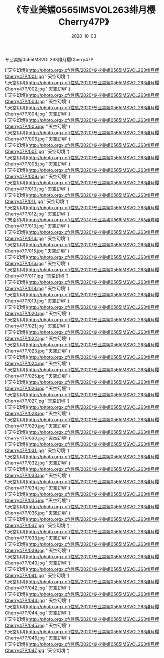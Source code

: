 ﻿---
layout: post
title:  《专业美媚0565IMSVOL263绯月樱Cherry47P》
date:   2020-10-03
img: http://photo.orgx.cf/性感/2020/专业美媚0565IMSVOL263绯月樱Cherry47P/000.jpg
tags: [美女, 性感, 泳衣]
---

专业美媚0565IMSVOL263绯月樱Cherry47P



![天空幻境](http://photo.orgx.cf/性感/2020/专业美媚0565IMSVOL263绯月樱Cherry47P/001.jpg ''天空幻境'') <br>
![天空幻境](http://photo.orgx.cf/性感/2020/专业美媚0565IMSVOL263绯月樱Cherry47P/002.jpg ''天空幻境'') <br>
![天空幻境](http://photo.orgx.cf/性感/2020/专业美媚0565IMSVOL263绯月樱Cherry47P/003.jpg ''天空幻境'') <br>
![天空幻境](http://photo.orgx.cf/性感/2020/专业美媚0565IMSVOL263绯月樱Cherry47P/004.jpg ''天空幻境'') <br>
![天空幻境](http://photo.orgx.cf/性感/2020/专业美媚0565IMSVOL263绯月樱Cherry47P/005.jpg ''天空幻境'') <br>
![天空幻境](http://photo.orgx.cf/性感/2020/专业美媚0565IMSVOL263绯月樱Cherry47P/006.jpg ''天空幻境'') <br>
![天空幻境](http://photo.orgx.cf/性感/2020/专业美媚0565IMSVOL263绯月樱Cherry47P/007.jpg ''天空幻境'') <br>
![天空幻境](http://photo.orgx.cf/性感/2020/专业美媚0565IMSVOL263绯月樱Cherry47P/008.jpg ''天空幻境'') <br>
![天空幻境](http://photo.orgx.cf/性感/2020/专业美媚0565IMSVOL263绯月樱Cherry47P/009.jpg ''天空幻境'') <br>
![天空幻境](http://photo.orgx.cf/性感/2020/专业美媚0565IMSVOL263绯月樱Cherry47P/010.jpg ''天空幻境'') <br>
![天空幻境](http://photo.orgx.cf/性感/2020/专业美媚0565IMSVOL263绯月樱Cherry47P/011.jpg ''天空幻境'') <br>
![天空幻境](http://photo.orgx.cf/性感/2020/专业美媚0565IMSVOL263绯月樱Cherry47P/012.jpg ''天空幻境'') <br>
![天空幻境](http://photo.orgx.cf/性感/2020/专业美媚0565IMSVOL263绯月樱Cherry47P/013.jpg ''天空幻境'') <br>
![天空幻境](http://photo.orgx.cf/性感/2020/专业美媚0565IMSVOL263绯月樱Cherry47P/014.jpg ''天空幻境'') <br>
![天空幻境](http://photo.orgx.cf/性感/2020/专业美媚0565IMSVOL263绯月樱Cherry47P/015.jpg ''天空幻境'') <br>
![天空幻境](http://photo.orgx.cf/性感/2020/专业美媚0565IMSVOL263绯月樱Cherry47P/016.jpg ''天空幻境'') <br>
![天空幻境](http://photo.orgx.cf/性感/2020/专业美媚0565IMSVOL263绯月樱Cherry47P/017.jpg ''天空幻境'') <br>
![天空幻境](http://photo.orgx.cf/性感/2020/专业美媚0565IMSVOL263绯月樱Cherry47P/018.jpg ''天空幻境'') <br>
![天空幻境](http://photo.orgx.cf/性感/2020/专业美媚0565IMSVOL263绯月樱Cherry47P/019.jpg ''天空幻境'') <br>
![天空幻境](http://photo.orgx.cf/性感/2020/专业美媚0565IMSVOL263绯月樱Cherry47P/020.jpg ''天空幻境'') <br>
![天空幻境](http://photo.orgx.cf/性感/2020/专业美媚0565IMSVOL263绯月樱Cherry47P/021.jpg ''天空幻境'') <br>
![天空幻境](http://photo.orgx.cf/性感/2020/专业美媚0565IMSVOL263绯月樱Cherry47P/022.jpg ''天空幻境'') <br>
![天空幻境](http://photo.orgx.cf/性感/2020/专业美媚0565IMSVOL263绯月樱Cherry47P/023.jpg ''天空幻境'') <br>
![天空幻境](http://photo.orgx.cf/性感/2020/专业美媚0565IMSVOL263绯月樱Cherry47P/024.jpg ''天空幻境'') <br>
![天空幻境](http://photo.orgx.cf/性感/2020/专业美媚0565IMSVOL263绯月樱Cherry47P/025.jpg ''天空幻境'') <br>
![天空幻境](http://photo.orgx.cf/性感/2020/专业美媚0565IMSVOL263绯月樱Cherry47P/026.jpg ''天空幻境'') <br>
![天空幻境](http://photo.orgx.cf/性感/2020/专业美媚0565IMSVOL263绯月樱Cherry47P/027.jpg ''天空幻境'') <br>
![天空幻境](http://photo.orgx.cf/性感/2020/专业美媚0565IMSVOL263绯月樱Cherry47P/028.jpg ''天空幻境'') <br>
![天空幻境](http://photo.orgx.cf/性感/2020/专业美媚0565IMSVOL263绯月樱Cherry47P/029.jpg ''天空幻境'') <br>
![天空幻境](http://photo.orgx.cf/性感/2020/专业美媚0565IMSVOL263绯月樱Cherry47P/030.jpg ''天空幻境'') <br>
![天空幻境](http://photo.orgx.cf/性感/2020/专业美媚0565IMSVOL263绯月樱Cherry47P/031.jpg ''天空幻境'') <br>
![天空幻境](http://photo.orgx.cf/性感/2020/专业美媚0565IMSVOL263绯月樱Cherry47P/032.jpg ''天空幻境'') <br>
![天空幻境](http://photo.orgx.cf/性感/2020/专业美媚0565IMSVOL263绯月樱Cherry47P/033.jpg ''天空幻境'') <br>
![天空幻境](http://photo.orgx.cf/性感/2020/专业美媚0565IMSVOL263绯月樱Cherry47P/034.jpg ''天空幻境'') <br>
![天空幻境](http://photo.orgx.cf/性感/2020/专业美媚0565IMSVOL263绯月樱Cherry47P/035.jpg ''天空幻境'') <br>
![天空幻境](http://photo.orgx.cf/性感/2020/专业美媚0565IMSVOL263绯月樱Cherry47P/036.jpg ''天空幻境'') <br>
![天空幻境](http://photo.orgx.cf/性感/2020/专业美媚0565IMSVOL263绯月樱Cherry47P/037.jpg ''天空幻境'') <br>
![天空幻境](http://photo.orgx.cf/性感/2020/专业美媚0565IMSVOL263绯月樱Cherry47P/038.jpg ''天空幻境'') <br>
![天空幻境](http://photo.orgx.cf/性感/2020/专业美媚0565IMSVOL263绯月樱Cherry47P/039.jpg ''天空幻境'') <br>
![天空幻境](http://photo.orgx.cf/性感/2020/专业美媚0565IMSVOL263绯月樱Cherry47P/040.jpg ''天空幻境'') <br>
![天空幻境](http://photo.orgx.cf/性感/2020/专业美媚0565IMSVOL263绯月樱Cherry47P/041.jpg ''天空幻境'') <br>
![天空幻境](http://photo.orgx.cf/性感/2020/专业美媚0565IMSVOL263绯月樱Cherry47P/042.jpg ''天空幻境'') <br>
![天空幻境](http://photo.orgx.cf/性感/2020/专业美媚0565IMSVOL263绯月樱Cherry47P/043.jpg ''天空幻境'') <br>
![天空幻境](http://photo.orgx.cf/性感/2020/专业美媚0565IMSVOL263绯月樱Cherry47P/044.jpg ''天空幻境'') <br>
![天空幻境](http://photo.orgx.cf/性感/2020/专业美媚0565IMSVOL263绯月樱Cherry47P/045.jpg ''天空幻境'') <br>
![天空幻境](http://photo.orgx.cf/性感/2020/专业美媚0565IMSVOL263绯月樱Cherry47P/046.jpg ''天空幻境'') <br>
![天空幻境](http://photo.orgx.cf/性感/2020/专业美媚0565IMSVOL263绯月樱Cherry47P/047.jpg ''天空幻境'') <br>